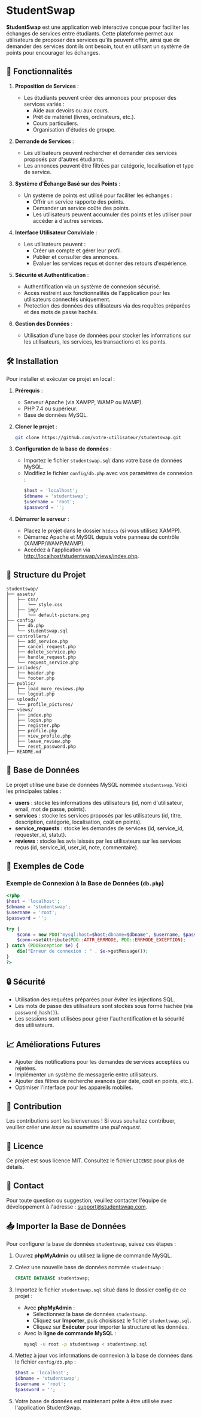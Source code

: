 # StudentSwap

**StudentSwap** est une application web interactive conçue pour faciliter les échanges de services entre étudiants. Cette plateforme permet aux utilisateurs de proposer des services qu'ils peuvent offrir, ainsi que de demander des services dont ils ont besoin, tout en utilisant un système de points pour encourager les échanges.

## 🌟 Fonctionnalités

1. **Proposition de Services** :

   - Les étudiants peuvent créer des annonces pour proposer des services variés :
     - Aide aux devoirs ou aux cours.
     - Prêt de matériel (livres, ordinateurs, etc.).
     - Cours particuliers.
     - Organisation d'études de groupe.

2. **Demande de Services** :

   - Les utilisateurs peuvent rechercher et demander des services proposés par d'autres étudiants.
   - Les annonces peuvent être filtrées par catégorie, localisation et type de service.

3. **Système d'Échange Basé sur des Points** :

   - Un système de points est utilisé pour faciliter les échanges :
     - Offrir un service rapporte des points.
     - Demander un service coûte des points.
     - Les utilisateurs peuvent accumuler des points et les utiliser pour accéder à d'autres services.

4. **Interface Utilisateur Conviviale** :

   - Les utilisateurs peuvent :
     - Créer un compte et gérer leur profil.
     - Publier et consulter des annonces.
     - Évaluer les services reçus et donner des retours d'expérience.

5. **Sécurité et Authentification** :

   - Authentification via un système de connexion sécurisé.
   - Accès restreint aux fonctionnalités de l'application pour les utilisateurs connectés uniquement.
   - Protection des données des utilisateurs via des requêtes préparées et des mots de passe hachés.

6. **Gestion des Données** :
   - Utilisation d'une base de données pour stocker les informations sur les utilisateurs, les services, les transactions et les points.

## 🛠️ Installation

Pour installer et exécuter ce projet en local :

1. **Prérequis** :

   - Serveur Apache (via XAMPP, WAMP ou MAMP).
   - PHP 7.4 ou supérieur.
   - Base de données MySQL.

2. **Cloner le projet** :

   ```bash
   git clone https://github.com/votre-utilisateur/studentswap.git
   ```

3. **Configuration de la base de données** :

   - Importez le fichier `studentswap.sql` dans votre base de données MySQL.
   - Modifiez le fichier `config/db.php` avec vos paramètres de connexion :
     ```php
     $host = 'localhost';
     $dbname = 'studentswap';
     $username = 'root';
     $password = '';
     ```

4. **Démarrer le serveur** :
   - Placez le projet dans le dossier `htdocs` (si vous utilisez XAMPP).
   - Démarrez Apache et MySQL depuis votre panneau de contrôle (XAMPP/WAMP/MAMP).
   - Accédez à l'application via [http://localhost/studentswap/views/index.php](http://localhost/studentswap/views/index.php).

## 📂 Structure du Projet

```plaintext
studentswap/
├── assets/
│   ├── css/
│   │   └── style.css
│   ├── img/
│   │   └── default-picture.png
├── config/
│   ├── db.php
│   └── studentswap.sql
├── controllers/
│   ├── add_service.php
│   ├── cancel_request.php
│   ├── delete_service.php
│   ├── handle_request.php
│   └── request_service.php
├── includes/
│   ├── header.php
│   └── footer.php
├── public/
│   ├── load_more_reviews.php
│   └── logout.php
├── uploads/
│   └── profile_pictures/
├── views/
│   ├── index.php
│   ├── login.php
│   ├── register.php
│   ├── profile.php
│   ├── view_profile.php
│   ├── leave_review.php
│   └── reset_password.php
├── README.md
```

## 💾 Base de Données

Le projet utilise une base de données MySQL nommée `studentswap`. Voici les principales tables :

- **users** : stocke les informations des utilisateurs (id, nom d'utilisateur, email, mot de passe, points).
- **services** : stocke les services proposés par les utilisateurs (id, titre, description, catégorie, localisation, coût en points).
- **service_requests** : stocke les demandes de services (id, service_id, requester_id, statut).
- **reviews** : stocke les avis laissés par les utilisateurs sur les services reçus (id, service_id, user_id, note, commentaire).

## 📄 Exemples de Code

### Exemple de Connexion à la Base de Données (`db.php`)

```php
<?php
$host = 'localhost';
$dbname = 'studentswap';
$username = 'root';
$password = '';

try {
    $conn = new PDO("mysql:host=$host;dbname=$dbname", $username, $password);
    $conn->setAttribute(PDO::ATTR_ERRMODE, PDO::ERRMODE_EXCEPTION);
} catch (PDOException $e) {
    die("Erreur de connexion : " . $e->getMessage());
}
?>
```

## 🔒 Sécurité

- Utilisation des requêtes préparées pour éviter les injections SQL.
- Les mots de passe des utilisateurs sont stockés sous forme hachée (via `password_hash()`).
- Les sessions sont utilisées pour gérer l'authentification et la sécurité des utilisateurs.

## 📈 Améliorations Futures

- Ajouter des notifications pour les demandes de services acceptées ou rejetées.
- Implémenter un système de messagerie entre utilisateurs.
- Ajouter des filtres de recherche avancés (par date, coût en points, etc.).
- Optimiser l'interface pour les appareils mobiles.

## 🤝 Contribution

Les contributions sont les bienvenues ! Si vous souhaitez contribuer, veuillez créer une _issue_ ou soumettre une _pull request_.

## 📝 Licence

Ce projet est sous licence MIT. Consultez le fichier `LICENSE` pour plus de détails.

## 📧 Contact

Pour toute question ou suggestion, veuillez contacter l'équipe de développement à l'adresse : support@studentswap.com.

## 📥 Importer la Base de Données

Pour configurer la base de données `studentswap`, suivez ces étapes :

1. Ouvrez **phpMyAdmin** ou utilisez la ligne de commande MySQL.
2. Créez une nouvelle base de données nommée `studentswap` :

   ```sql
   CREATE DATABASE studentswap;
   ```

3. Importez le fichier `studentswap.sql` situé dans le dossier config de ce projet :

   - Avec **phpMyAdmin** :
     - Sélectionnez la base de données `studentswap`.
     - Cliquez sur **Importer**, puis choisissez le fichier `studentswap.sql`.
     - Cliquez sur **Exécuter** pour importer la structure et les données.
   - Avec la **ligne de commande MySQL** :
     ```bash
     mysql -u root -p studentswap < studentswap.sql
     ```

4. Mettez à jour vos informations de connexion à la base de données dans le fichier `config/db.php` :

   ```php
   $host = 'localhost';
   $dbname = 'studentswap';
   $username = 'root';
   $password = '';
   ```

5. Votre base de données est maintenant prête à être utilisée avec l'application StudentSwap.
